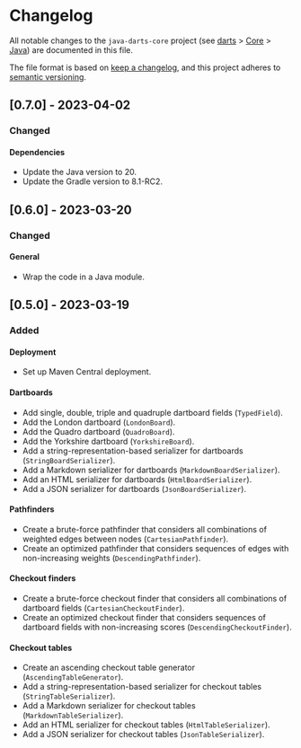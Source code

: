 # Changelog

All notable changes to the `java-darts-core` project (see [darts](https://github.com/mauritssilvis/darts) > [Core](https://github.com/mauritssilvis/darts/tree/main/core) > [Java](https://github.com/mauritssilvis/darts/tree/main/core/java-darts-core)) are documented in this file.

The file format is based on [keep a changelog](https://keepachangelog.com/en/1.0.0/),
and this project adheres to [semantic versioning](https://semver.org/spec/v2.0.0.html).

## [0.7.0] - 2023-04-02

### Changed

#### Dependencies

- Update the Java version to 20.
- Update the Gradle version to 8.1-RC2.

## [0.6.0] - 2023-03-20

### Changed

#### General

- Wrap the code in a Java module.

## [0.5.0] - 2023-03-19

### Added

#### Deployment

- Set up Maven Central deployment.

#### Dartboards

- Add single, double, triple and quadruple dartboard fields (`TypedField`).
- Add the London dartboard (`LondonBoard`).
- Add the Quadro dartboard (`QuadroBoard`).
- Add the Yorkshire dartboard (`YorkshireBoard`).
- Add a string-representation-based serializer for dartboards (`StringBoardSerializer`).
- Add a Markdown serializer for dartboards (`MarkdownBoardSerializer`).
- Add an HTML serializer for dartboards (`HtmlBoardSerializer`).
- Add a JSON serializer for dartboards (`JsonBoardSerializer`).

#### Pathfinders

- Create a brute-force pathfinder that considers all combinations of weighted edges between nodes (`CartesianPathfinder`).
- Create an optimized pathfinder that considers sequences of edges with non-increasing weights (`DescendingPathfinder`).

#### Checkout finders

- Create a brute-force checkout finder that considers all combinations of dartboard fields (`CartesianCheckoutFinder`).
- Create an optimized checkout finder that considers sequences of dartboard fields with non-increasing scores (`DescendingCheckoutFinder`).

#### Checkout tables

- Create an ascending checkout table generator (`AscendingTableGenerator`).
- Add a string-representation-based serializer for checkout tables (`StringTableSerializer`).
- Add a Markdown serializer for checkout tables (`MarkdownTableSerializer`).
- Add an HTML serializer for checkout tables (`HtmlTableSerializer`).
- Add a JSON serializer for checkout tables (`JsonTableSerializer`).
